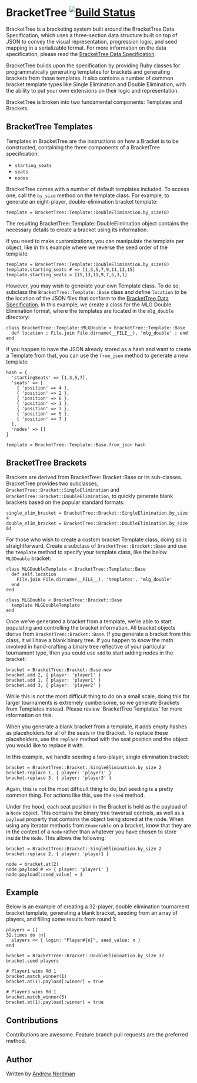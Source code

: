 # BracketTree [![Build Status](https://secure.travis-ci.org/agoragames/bracket_tree.png)](http://travis-ci.org/agoragames/bracket_tree)

BracketTree is a bracketing system built around the BracketTree Data Specification,
which uses a three-section data structure built on top of JSON to convey the visual
representation, progression logic, and seed mapping in a serializable format.  For
more information on the data specification, please read the 
[BracketTree Data Specification](https://github.com/agoragames/bracket_tree/wiki/BracketTree-Data-Specification).

BracketTree builds upon the specification by providing Ruby classes for programmatically
generating templates for brackets and generating brackets from those templates. It
also contains a number of common bracket template types like Single Elimination and
Double Elimination, with the ability to put your own extensions on their logic and
representation.

BracketTree is broken into two fundamental components: Templates and Brackets.

## BracketTree Templates

Templates in BracketTree are the instructions on how a Bracket is to be constructed,
containing the three components of a BracketTree specification:

- `starting_seats`
- `seats`
- `nodes`

BracketTree comes with a number of default templates included. To access one, call
the `by_size` method on the template class.  For example, to generate an eight-player,
double-elimination bracket template:

```
template = BracketTree::Template::DoubleElimination.by_size(8)
```

The resulting BracketTree::Template::DoubleElimination object contains the necessary
details to create a bracket using its information.

If you need to make customizations, you can manipulate the template per object, like
in this example where we reverse the seed order of the template:

```
template = BracketTree::Template::DoubleElimination.by_size(8)
template.starting_seats # => [1,3,5,7,9,11,13,15]
template.starting_seats = [15,13,11,9,7,5,3,1]
```

However, you may wish to generate your own Template class. To do so, subclass the 
`BracketTree::Template::Base` class and define `location` to be the location of the
JSON files that conform to the [BracketTree Data Specification](https://github.com/agoragames/bracket_tree/wiki/BracketTree-Data-Specification).
In this example, we create a class for the MLG Double Elimination format, where the 
templates are located in the `mlg_double` directory:

```
class BracketTree::Template::MLGDouble < BracketTree::Template::Base
  def location ; File.join File.dirname(__FILE__), 'mlg_double' ; end
end
```

If you happen to have the JSON already stored as a hash and want to create a Template
from that, you can use the `from_json` method to generate a new template:

```
hash = {
  'startingSeats' => [1,3,5,7],
  'seats' => [
    { 'position' => 4 },
    { 'position' => 2 },
    { 'position' => 6 },
    { 'position' => 1 },
    { 'position' => 3 },
    { 'position' => 5 },
    { 'position' => 7 }
  ],
  'nodes' => []
}

template = BracketTree::Template::Base.from_json hash
```

## BracketTree Brackets

Brackets are derived from BracketTree::Bracket::Base or its sub-classes.  BracketTree
provides two subclasses, `BracketTree::Bracket::SingleElimination` and 
`BracketTree::Bracket::DoubleElimination`, to quickly generate blank brackets based on
the popular standard formats:

```
single_elim_bracket = BracketTree::Bracket::SingleElimination.by_size 4
double_elim_bracket = BracketTree::Bracket::DoubleElimination.by_size 64
```

For those who wish to create a custom bracket Template class, doing so is straightforward.
Create a subclass of `BracketTree::Bracket::Base` and use the `template` method to
specify your template class, like the below `MLGDouble` bracket:

```
class MLGDoubleTemplate < BracketTree::Template::Base
  def self.location
    File.join File.dirname(__FILE__), 'templates', 'mlg_double'
  end
end

class MLGDouble < BracketTree::Bracket::Base
  template MLGDoubleTemplate
end
```

Once we've generated a bracket from a template, we're able to start populating and
controlling the bracket information.  All bracket objects derive from 
`BracketTree::Bracket::Base`. If you generate a bracket from this class, it will
have a blank binary tree.  If you happen to know the math involved in hand-crafting a
binary tree reflective of your particular tournament type, then you could use `add` 
to start adding nodes in the bracket:

```
bracket = BracketTree::Bracket::Base.new
bracket.add 2, { player: 'player1' }
bracket.add 1, { player: 'player1' }
bracket.add 3, { player: 'player2' }
```

While this is not the most difficult thing to do on a small scale, doing this for
larger tournaments is extremely cumbersome, so we generate Brackets from Templates
instead.  Please review 'BracketTree Templates' for more information on this.

When you generate a blank bracket from a template, it adds empty hashes as 
placeholders for all of the seats in the Bracket.  To replace these placeholders, use
the `replace` method with the seat position and the object you would like to replace
it with.

In this example, we handle seeding a two-player, single elimination bracket:

```
bracket = BracketTree::Bracket::SingleElimination.by_size 2
bracket.replace 1, { player: 'player1' }
bracket.replace 3, { player: 'player3' }
```

Again, this is not the most difficult thing to do, but seeding is a pretty common
thing.  For actions like this, use the `seed` method.

Under the hood, each seat position in the Bracket is held as the payload of a `Node`
object.  This contains the binary tree traversal controls, as well as a `payload`
property that contains the object being stored at the node.  When using any iterator
methods from `Enumerable` on a bracket, know that they are in the context of a `Node`
 rather than whatever you have chosen to store inside the `Node`.  This allows the 
following:

```
bracket = BracketTree::Bracket::SingleElimination.by_size 2
bracket.replace 2, { player: 'player1 }

node = bracket.at(2)
node.payload # => { player: 'player1' }
node.payload[:seed_value] = 3
```

## Example

Below is an example of creating a 32-player, double elimination tournament bracket
template, generating a blank bracket, seeding from an array of players, and filling
some results from round 1:

```
players = []
32.times do |n| 
  players << { login: "Player#{n}", seed_value: n }
end

bracket = BracketTree::Bracket::DoubleElimination.by_size 32
bracket.seed players

# Player1 wins Rd 1
bracket.match_winner(1)
bracket.at(1).payload[:winner] = true

# Player3 wins Rd 1
bracket.match_winner(5)
bracket.at(1).payload[:winner] = true
```

## Contributions

Contributions are awesome.  Feature branch pull requests are the preferred method.

## Author

Written by [Andrew Nordman](http://github.com/cadwallion)
